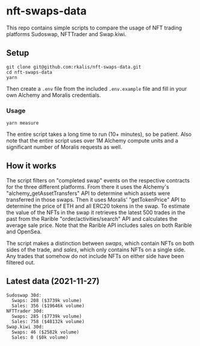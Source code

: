 # nft-swaps-data

This repo contains simple scripts to compare the usage of NFT trading platforms Sudoswap, NFTTrader and Swap.kiwi.

## Setup
```
git clone git@github.com:rkalis/nft-swaps-data.git
cd nft-swaps-data
yarn
```

Then create a `.env` file from the included `.env.example` file and fill in your own Alchemy and Moralis credentials.

### Usage
```
yarn measure
```

The entire script takes a long time to run (10+ minutes), so be patient. Also note that the entire script uses over 1M Alchemy compute units and a significant number of Moralis requests as well.

## How it works
The script filters on "completed swap" events on the respective contracts for the three different platforms. From there it uses the Alchemy's "alchemy_getAssetTransfers" API to determine which assets were transferred in those swaps. Then it uses Moralis' "getTokenPrice" API to determine the price of ETH and all ERC20 tokens in the swap. To estimate the value of the NFTs in the swap it retrieves the latest 500 trades in the past from the Rarible "order/activities/search" API and calculates the average sale price. Note that the Rarible API includes sales on both Rarible and OpenSea.

The script makes a distinction between *swaps*, which contain NFTs on both sides of the trade, and *sales*, which only contains NFTs on a single side. Any trades that somehow do not include NFTs on either side have been filtered out.

## Latest data (2021-11-27)
```
Sudoswap 30d:
  Swaps: 208 ($3739k volume)
  Sales: 356 ($19646k volume)
NFTTrader 30d:
  Swaps: 285 ($7739k volume)
  Sales: 758 ($48132k volume)
Swap.kiwi 30d:
  Swaps: 46 ($2582k volume)
  Sales: 0 ($0k volume)
```
